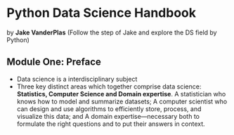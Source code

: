 # Python Data Science Handbook 
 
by **Jake VanderPlas**  (Follow the step of Jake and explore the DS field by Python)

## Module One: Preface 
*  Data science is a interdisciplinary subject
*  Three key distinct areas which together comprise data science: **Statistics, Computer Science and Domain expertise**.  A statistician who knows how to model and summarize
datasets; A computer scientist who can design and use algorithms to efficiently store, process, and visualize this data; and A domain expertise—necessary both to formulate the right questions and to put their answers in context.


